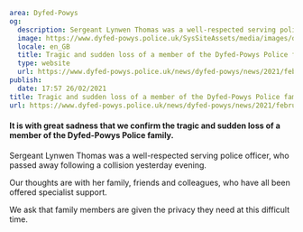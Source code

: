 ```yaml
area: Dyfed-Powys
og:
  description: Sergeant Lynwen Thomas was a well-respected serving police officer, who passed away following a collision yesterday evening.
  image: https://www.dyfed-powys.police.uk/SysSiteAssets/media/images/dyfed-powys/news/stock-images-and-logos/thin-blue-line.png?crop=(0,35,1920,1046)&amp;w=600&amp;h=300&amp;scale=both
  locale: en_GB
  title: Tragic and sudden loss of a member of the Dyfed-Powys Police family
  type: website
  url: https://www.dyfed-powys.police.uk/news/dyfed-powys/news/2021/february/tragic-and-sudden-loss-of-a-member-of-the-dyfed-powys-police-family/
publish:
  date: 17:57 26/02/2021
title: Tragic and sudden loss of a member of the Dyfed-Powys Police family | Dyfed-Powys Police
url: https://www.dyfed-powys.police.uk/news/dyfed-powys/news/2021/february/tragic-and-sudden-loss-of-a-member-of-the-dyfed-powys-police-family/
```

#### It is with great sadness that we confirm the tragic and sudden loss of a member of the Dyfed-Powys Police family.

Sergeant Lynwen Thomas was a well-respected serving police officer, who passed away following a collision yesterday evening.

Our thoughts are with her family, friends and colleagues, who have all been offered specialist support.

We ask that family members are given the privacy they need at this difficult time.
